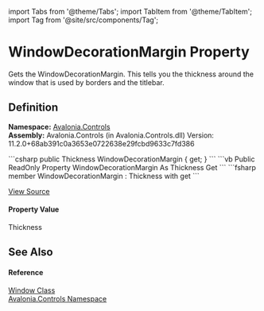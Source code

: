 import Tabs from '@theme/Tabs'; 
import TabItem from '@theme/TabItem'; 
import Tag from '@site/src/components/Tag'; 

# WindowDecorationMargin Property


Gets the WindowDecorationMargin. This tells you the thickness around the window that is used by borders and the titlebar.



## Definition
**Namespace:** <a href="N_Avalonia_Controls">Avalonia.Controls</a>  
**Assembly:** Avalonia.Controls (in Avalonia.Controls.dll) Version: 11.2.0+68ab391c0a3653e0722638e29fcbd9633c7fd386

<Tabs groupId="api-code-preview">
<TabItem value="csharp" label="C#">
```csharp
public Thickness WindowDecorationMargin { get; }
```
</TabItem>
<TabItem value="vb" label="VB">
```vb
Public ReadOnly Property WindowDecorationMargin As Thickness
	Get
```
</TabItem>
<TabItem value="fsharp" label="F#">
```fsharp
member WindowDecorationMargin : Thickness with get
```
</TabItem>
</Tabs>



<a href="https://github.com/AvaloniaUI/Avalonia/tree/master/srcAvalonia.Controls/Window.cs#L336" title="View the source code">View Source</a>



#### Property Value
Thickness

## See Also


#### Reference
<a href="T_Avalonia_Controls_Window">Window Class</a>  
<a href="N_Avalonia_Controls">Avalonia.Controls Namespace</a>  
